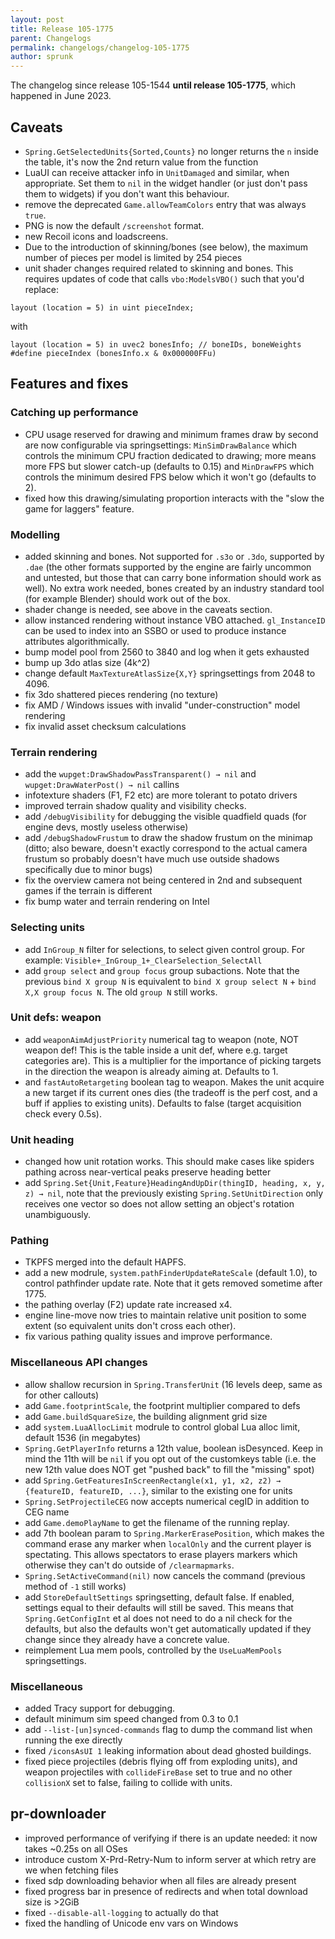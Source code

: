 ```yaml
---
layout: post
title: Release 105-1775
parent: Changelogs
permalink: changelogs/changelog-105-1775
author: sprunk
---
```


The changelog since release 105-1544 **until release 105-1775**, which happened in June 2023.

## Caveats
* `Spring.GetSelectedUnits{Sorted,Counts}` no longer returns the `n` inside the table, it's now the 2nd return value from the function
* LuaUI can receive attacker info in `UnitDamaged` and similar, when appropriate. Set them to `nil` in the widget handler (or just don't pass them to widgets) if you don't want this behaviour.
* remove the deprecated `Game.allowTeamColors` entry that was always `true`.
* PNG is now the default `/screenshot` format.
* new Recoil icons and loadscreens.
* Due to the introduction of skinning/bones (see below), the maximum number of pieces per model is limited by 254 pieces
* unit shader changes required related to skinning and bones. This requires updates of code that calls `vbo:ModelsVBO()` such that you'd replace:
 ```
 layout (location = 5) in uint pieceIndex;
 ```
 with
 ```
layout (location = 5) in uvec2 bonesInfo; // boneIDs, boneWeights
#define pieceIndex (bonesInfo.x & 0x000000FFu)
```

## Features and fixes

### Catching up performance
* CPU usage reserved for drawing and minimum frames draw by second are now configurable via springsettings: `MinSimDrawBalance` which controls the minimum CPU fraction dedicated to drawing; more means more FPS but slower catch-up (defaults to 0.15) and `MinDrawFPS` which controls the minimum desired FPS below which it won't go (defaults to 2).
* fixed how this drawing/simulating proportion interacts with the "slow the game for laggers" feature.

### Modelling
* added skinning and bones. Not supported for `.s3o` or `.3do`, supported by `.dae` (the other formats supported by the engine are fairly uncommon and untested, but those that can carry bone information should work as well). No extra work needed, bones created by an industry standard tool (for example Blender) should work out of the box.
* shader change is needed, see above in the caveats section.
* allow instanced rendering without instance VBO attached. `gl_InstanceID` can be used to index into an SSBO or used to produce instance attributes algorithmically.
* bump model pool from 2560 to 3840 and log when it gets exhausted
* bump up 3do atlas size (4k^2)
* change default `MaxTextureAtlasSize{X,Y}` springsettings from 2048 to 4096.
* fix 3do shattered pieces rendering (no texture)
* fix AMD / Windows issues with invalid "under-construction" model rendering
* fix invalid asset checksum calculations

### Terrain rendering
* add the `wupget:DrawShadowPassTransparent() → nil` and `wupget:DrawWaterPost() → nil` callins
* infotexture shaders (F1, F2 etc) are more tolerant to potato drivers
* improved terrain shadow quality and visibility checks.
* add `/debugVisibility` for debugging the visible quadfield quads (for engine devs, mostly useless otherwise)
* add `/debugShadowFrustum` to draw the shadow frustum on the minimap (ditto; also beware, doesn't exactly correspond to the actual camera frustum so probably doesn't have much use outside shadows specifically due to minor bugs)
* fix the overview camera not being centered in 2nd and subsequent games if the terrain is different
* fix bump water and terrain rendering on Intel

### Selecting units
 * add `InGroup_N` filter for selections, to select given control group. For example: `Visible+_InGroup_1+_ClearSelection_SelectAll`
 * add `group select` and `group focus` group subactions. Note that the previous `bind X group N` is equivalent to `bind X group select N` + `bind X,X group focus N`. The old `group N` still works.

### Unit defs: weapon
 * add `weaponAimAdjustPriority` numerical tag to weapon (note, NOT weapon def! This is the table inside a unit def, where e.g. target categories are). This is a multiplier for the importance of picking targets in the direction the weapon is already aiming at. Defaults to 1.
 * and `fastAutoRetargeting` boolean tag to weapon. Makes the unit acquire a new target if its current ones dies (the tradeoff is the perf cost, and a buff if applies to existing units). Defaults to false (target acquisition check every 0.5s).

### Unit heading
 * changed how unit rotation works. This should make cases like spiders pathing across near-vertical peaks preserve heading better
 * add `Spring.Set{Unit,Feature}HeadingAndUpDir(thingID, heading, x, y, z) → nil`, note that the previously existing `Spring.SetUnitDirection` only receives one vector so does not allow setting an object's rotation unambiguously.

### Pathing
* TKPFS merged into the default HAPFS.
* add a new modrule, `system.pathFinderUpdateRateScale` (default 1.0), to control pathfinder update rate. Note that it gets removed sometime after 1775.
* the pathing overlay (F2) update rate increased x4.
* engine line-move now tries to maintain relative unit position to some extent (so equivalent units don't cross each other).
* fix various pathing quality issues and improve performance.

### Miscellaneous API changes
* allow shallow recursion in `Spring.TransferUnit` (16 levels deep, same as for other callouts)
* add `Game.footprintScale`, the footprint multiplier compared to defs
* add `Game.buildSquareSize`, the building alignment grid size
* add `system.LuaAllocLimit` modrule to control global Lua alloc limit, default 1536 (in megabytes)
* `Spring.GetPlayerInfo` returns a 12th value, boolean isDesynced. Keep in mind the 11th will be `nil` if you opt out of the customkeys table (i.e. the new 12th value does NOT get "pushed back" to fill the "missing" spot)
* add `Spring.GetFeaturesInScreenRectangle(x1, y1, x2, z2) → {featureID, featureID, ...}`, similar to the existing one for units
* `Spring.SetProjectileCEG` now accepts numerical cegID in addition to CEG name
* add `Game.demoPlayName` to get the filename of the running replay.
* add 7th boolean param to `Spring.MarkerErasePosition`, which makes the command erase any marker when `localOnly` and the current player is spectating. This allows spectators to erase players markers which otherwise they can't do outside of `/clearmapmarks`.
* `Spring.SetActiveCommand(nil)` now cancels the command (previous method of `-1` still works)
* add `StoreDefaultSettings` springsetting, default false. If enabled, settings equal to their defaults will still be saved. This means that `Spring.GetConfigInt` et al does not need to do a nil check for the defaults, but also the defaults won't get automatically updated if they change since they already have a concrete value.
* reimplement Lua mem pools, controlled by the `UseLuaMemPools` springsettings.

### Miscellaneous
* added Tracy support for debugging.
* default minimum sim speed changed from 0.3 to 0.1
* add `--list-[un]synced-commands` flag to dump the command list when running the exe directly
* fixed `/iconsAsUI 1` leaking information about dead ghosted buildings.
* fixed piece projectiles (debris flying off from exploding units), and weapon projectiles with `collideFireBase` set to true and no other `collisionX` set to false, failing to collide with units.

## pr-downloader
* improved performance of verifying if there is an update needed: it now takes ~0.25s on all OSes
* introduce custom X-Prd-Retry-Num to inform server at which retry are we when fetching files
* fixed sdp downloading behavior when all files are already present
* fixed progress bar in presence of redirects and when total download size is >2GiB
* fixed `--disable-all-logging` to actually do that
* fixed the handling of Unicode env vars on Windows
